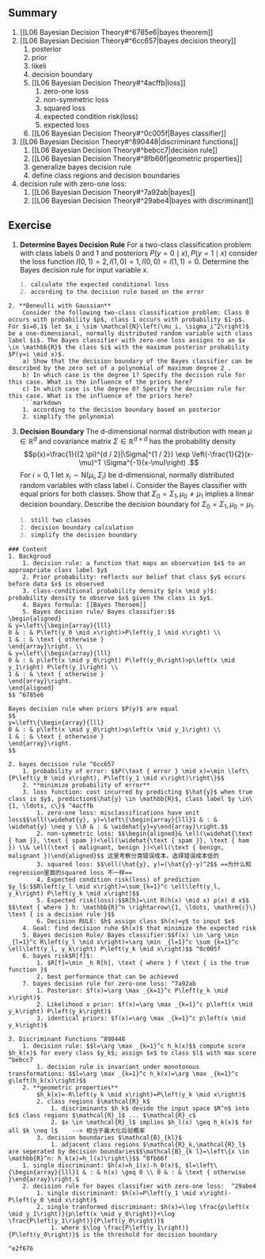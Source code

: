 ## Summary
1. [[L06 Bayesian Decision Theory#^6785e6|bayes theorem]]
2. [[L06 Bayesian Decision Theory#^6cc657|bayes decision theory]]
	1. posterior
	2. prior
	3. likeli
	4. decision boundary
	5. [[L06 Bayesian Decision Theory#^4acffb|loss]]
		1. zero-one loss
		2. non-symmetric loss
		3. squared loss
		4. expected condition risk(loss)
		5. expected loss
	6. [[L06 Bayesian Decision Theory#^0c005f|Bayes classifier]]
3. [[L06 Bayesian Decision Theory#^890448|discriminant functions]]
	1. [[L06 Bayesian Decision Theory#^bebcc7|decision rule]]
	2. [[L06 Bayesian Decision Theory#^8fb66f|geometric properties]]
	3. generalize bayes decision rule
	4. define class regions and decision boundaries
4. decision rule with zero-one loss:
	1. [[L06 Bayesian Decision Theory#^7a92ab|bayes]]
	2. [[L06 Bayesian Decision Theory#^29abe4|bayes with discriminant]]
## Exercise
1. **Determine Bayes Decision Rule**
	For a two-class classification problem with class labels 0 and 1 and posteriors $P(y=0 \mid x), P(y=1 \mid x)$ consider the loss function $l(0,1)=2, l(1,0)=1, l(0,0)=l(1,1)=0$. Determine the Bayes decision rule for input variable $x$.
	```markdown
	1. calculate the expected conditional loss
	2. according to the decision rule based on the error
```
2. **Beneulli with Gaussian**
	Consider the following two-class classification problem: Class 0 occurs with probability $p$, class 1 occurs with probability $1-p$. For $i=0,1$ let $x_i \sim \mathcal{N}\left(\mu_i, \sigma_i^2\right)$ be a one-dimensional, normally distributed random variable with class label $i$. The Bayes classifier with zero-one loss assigns to an $x \in \mathbb{R}$ the class $i$ with the maximum posterior probability $P(y=i \mid x)$.
	a) Show that the decision boundary of the Bayes classifier can be described by the zero set of a polynomial of maximum degree 2 .
	b) In which case is the degree 1? Specify the decision rule for this case. What is the influence of the priors here?
	c) In which case is the degree 0? Specify the decision rule for this case. What is the influence of the priors here?
	```markdown
	1. according to the decision boundary based on posterior
	2. simplify the polynomial
```
3. **Decision Boundary**
	The d-dimensional normal distribution with mean $\mu \in \mathbb{R}^d$ and covariance matrix $\Sigma \in \mathbb{R}^{d \times d}$ has the probability density$$p(x)=\frac{1}{(2 \pi)^{d / 2}|\Sigma|^{1 / 2}} \exp \left(-\frac{1}{2}(x-\mu)^T \Sigma^{-1}(x-\mu)\right) .$$For $i=0,1$ let $x_i \sim \mathrm{N}\left(\mu_i, \Sigma_i\right)$ be d-dimensional, normally distributed random variables with class label $i$. Consider the Bayes classifier with equal priors for both classes. Show that $\Sigma_0=\Sigma_1, \mu_0 \neq \mu_1$ implies a linear decision boundary. Describe the decision boundary for $\Sigma_0=\Sigma_1, \mu_0=\mu_1$.
	```markdown
	1. still two classes
	2. decision boundary calculation
	3. simplify the decision boundary
```
### Content
1. Backgroud
	1. decision rule: a function that maps an observation $x$ to an approapriate class label $y$
	2. Prior probability: reflects our belief that class $y$ occurs before data $x$ is observed
	3. class-conditional probability density $p(x \mid y)$: probability density to observe $x$ given the class is $y$.
	4. Bayes formula: [[Bayes Theroem]]
	5. Bayes decision rule/ Bayes classifier:$$
\begin{aligned}
& y=\left\{\begin{array}{lll}
0 & : & P\left(y_0 \mid x\right)>P\left(y_1 \mid x\right) \\
1 & : & \text { otherwise }
\end{array}\right. \\
& y=\left\{\begin{array}{lll}
0 & : & p\left(x \mid y_0\right) P\left(y_0\right)>p\left(x \mid y_1\right) P\left(y_1\right) \\
1 & : & \text { otherwise }
\end{array}\right.
\end{aligned}
$$ ^6785e6

Bayes decision rule when priors $P(y)$ are equal
$$
y=\left\{\begin{array}{lll}
0 & : & p\left(x \mid y_0\right)>p\left(x \mid y_1\right) \\
1 & : & \text { otherwise }
\end{array}\right.
$$

2. bayes decision rule ^6cc657
	1. probability of error: $$P(\text { error } \mid x)=\min \left\{P\left(y_0 \mid x\right), P\left(y_1 \mid x\right)\right\}$$
	2. **minimize probability of error**
	3. loss function: cost incurred by predicting $\hat{y}$ when true class is $y$, prediction$\hat{y} \in \mathbb{R}$, class label $y \in\{1, \ldots, c\}$ ^4acffb
		1. zero-one loss: misclassifications have unit loss$$\ell(\widehat{y}, y)=\left\{\begin{array}{lll}1 & : & \widehat{y} \neq y \\0 & : & \widehat{y}=y\end{array}\right.$$
		2. non-symmetric loss: $$\begin{aligned}& \ell(\widehat{\text { ham }}, \text { spam })<\ell(\widehat{\text { spam }}, \text { ham }) \\& \ell(\text { malignant, benign })<\ell(\text { benign, malignant })\end{aligned}$$ 这里考察分类错误成本，选择错误成本低的
		3. squared loss: $$\ell(\hat{y}, y)=(\hat{y}-y)^2$$ ==为什么和regression里面的squared loss 不一样==
		4. Expected condition risk(loss) of prediction $y_l$:$$R\left(y_l \mid x\right)=\sum_{k=1}^c \ell\left(y_l, y_k\right) P\left(y_k \mid x\right)$$
		5. Expected risk(loss):$$R[h]=\int R(h(x) \mid x) p(x) d x$$ $$\text { where } h: \mathbb{R}^n \rightarrow\{1, \ldots, \mathrm{c}\} \text { is a decision rule }$$
		6. Decision RULE: $h$ assign class $h(x)=y$ to input $x$
	4. Goal: find decision ruhe $h(x)$ that minimize the expected risk
	5. Bayes decision Rule/ Bayes classifier:$$f(x) \in \arg \min _{l=1}^c R\left(y_l \mid x\right)=\arg \min _{l=1}^c \sum_{k=1}^c \ell\left(y_l, y_k\right) P\left(y_k \mid x\right)$$ ^0c005f
	6. bayes risk$R[f]$: 
		1. $R[f]=\min _h R[h], \text { where } f \text { is the true function }$
		2. best performance that can be achieved
	7. bayes decision rule for zero-one loss: ^7a92ab
		1. Posterior: $f(x)=\arg \max _{k=1}^c P\left(y_k \mid x\right)$
		2. Likelihood x prior: $f(x)=\arg \max _{k=1}^c p\left(x \mid y_k\right) P\left(y_k\right)$
		3. identical priors: $f(x)=\arg \max _{k=1}^c p\left(x \mid y_k\right)$

3. Discriminant Functions ^890448
	1. decision rule: $$l=\arg \max _{k=1}^c h_k(x)$$ compute score $h_k(x)$ for every class $y_k$; assign $x$ to class $l$ with max score ^bebcc7
		1. decision rule is invariant under monotonous transformations: $$l=\arg \max _{k=1}^c h_k(x)=\arg \max _{k=1}^c g\left(h_k(x)\right)$$
	2. **geometric properties**
		$h_k(x)=-R\left(y_k \mid x\right)=P\left(y_k \mid x\right)$
		2. class regions $\mathcal{R}_k$
			1. discriminants $h_k$ devide the input space $R^n$ into $c$ class regions $\mathcal{R}_1$ ... $\mathcal{R}_c$
			2. $x \in \mathcal{R}_l$ implies $h_l(x) \geq h_k(x)$ for all $k \neq l$    --> 相当于最大化后验概率
		3. decision boundaries $\mathcal{B}_{kl}$
			1. adjacent class regions $\mathcal{R}_k,\mathcal{R}_l$ are seperated by decision boundaries$$\mathcal{B}_{k l}=\left\{x \in \mathbb{R}^n: h_k(x)=h_l(x)\right\}$$ ^8fb66f
	1. single discriminant: $h(x)=h_1(x)-h_0(x)$, $l=\left\{\begin{array}{lll}1 & : & h(x) \geq 0 \\ 0 & : & \text { otherwise }\end{array}\right.$
	2. decision rule for bayes classifier with zero-one loss:  ^29abe4
		1. single discriminant: $h(x)=P\left(y_1 \mid x\right)-P\left(y_0 \mid x\right)$
		2. single tranformed discriminant: $h(x)=\log \frac{p\left(x \mid y_1\right)}{p\left(x \mid y_0\right)}+\log \frac{P\left(y_1\right)}{P\left(y_0\right)}$
			1. where $\log \frac{P\left(y_1\right)}{P\left(y_0\right)}$ is the threshold for decision boundary

^e2f676
